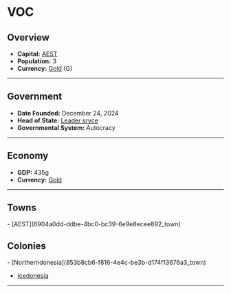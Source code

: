<!--UNDEDITED FILE, remove this entire line if this file has been edited!-->
# <!--NAME-->VOC<!--NAME-->

## Overview

- **Capital:** <!--CAPITAL_LINK-->[AEST](6904a0dd-ddbe-4bc0-bc39-6e9e8ecee892_town)<!--CAPITAL_LINK-->
- **Population:** <!--POPULATION-->3<!--POPULATION-->
- **Currency:** <!--CURRENCY_LINK-->[Gold](Gold_currency)<!--CURRENCY_LINK--> (<!--CURRENCY_ABV-->G<!--CURRENCY_ABV-->)

---

## Government

- **Date Founded:** <!--FOUNDED-->December 24, 2024<!--FOUNDED-->
- **Head of State:** <!--LEADER_TITLE_LINK-->[Leader srvce](srvce_user)<!--LEADER_TITLE_LINK-->
- **Governmental System:** <!--GOVERNMENT-->Autocracy<!--GOVERNMENT-->

---

## Economy

- **GDP:** <!--GDP-->435g<!--GDP-->
- **Currency:** <!--CURRENCY_LINK-->[Gold](Gold_currency)<!--CURRENCY_LINK-->

---

## Towns

<!--TOWNS-->- [AEST](6904a0dd-ddbe-4bc0-bc39-6e9e8ecee892_town)<!--TOWNS-->

## Colonies

<!--COLONIES-->- [Northerndonesia](853b8cb6-f816-4e4c-be3b-d174f13676a3_town)
- [Icedonesia](8b12cd4f-5a80-4b8e-bff7-639649a39139_town)<!--COLONIES-->

---